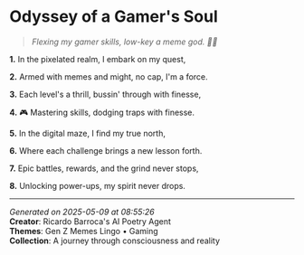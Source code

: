 # Odyssey of a Gamer's Soul

> *Flexing my gamer skills, low-key a meme god. 💾🤝*

**1.** In the pixelated realm, I embark on my quest,


**2.** Armed with memes and might, no cap, I'm a force.


**3.** Each level's a thrill, bussin' through with finesse,


**4.** 🎮 Mastering skills, dodging traps with finesse.


**5.** In the digital maze, I find my true north,


**6.** Where each challenge brings a new lesson forth.


**7.** Epic battles, rewards, and the grind never stops,


**8.** Unlocking power-ups, my spirit never drops.



---

*Generated on 2025-05-09 at 08:55:26*  
**Creator**: Ricardo Barroca's AI Poetry Agent  
**Themes**: Gen Z Memes Lingo • Gaming  
**Collection**: A journey through consciousness and reality